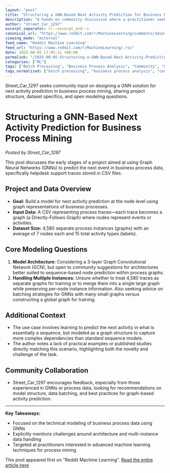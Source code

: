 ```yaml
---
layout: "post"
title: "Structuring a GNN-Based Next Activity Prediction for Business Process Mining"
description: "A hands-on community discussion where a practitioner seeks advice on building a next activity prediction model using Graph Neural Networks (GNNs) for helpdesk process data. The original poster shares their approach, dataset details, and key architectural questions around modeling individual process traces as graphs, with an emphasis on both the technical and methodological aspects of using GNNs like Graph Convolutional Networks (GCN) for process mining tasks."
author: "Street_Car_1297"
excerpt_separator: <!--excerpt_end-->
canonical_url: "https://www.reddit.com/r/MachineLearning/comments/1miev16/p_from_business_processes_to_gnn_for_next/"
viewing_mode: "external"
feed_name: "Reddit Machine Learning"
feed_url: "https://www.reddit.com/r/MachineLearning/.rss"
date: 2025-08-05 17:05:11 +00:00
permalink: "/2025-08-05-Structuring-a-GNN-Based-Next-Activity-Prediction-for-Business-Process-Mining.html"
categories: ["ML"]
tags: ["Batch Processing", "Business Process Analysis", "Community", "CSV", "GCN", "GNN Training", "Graph Neural Networks", "Graph Representation", "Machine Learning", "MachineLearning", "ML", "Model Architecture", "Next Activity Prediction", "Node Classification", "Prefix Graph", "Process Instance", "Process Mining", "Python"]
tags_normalized: ["batch processing", "business process analysis", "community", "csv", "gcn", "gnn training", "graph neural networks", "graph representation", "machine learning", "machinelearning", "ml", "model architecture", "next activity prediction", "node classification", "prefix graph", "process instance", "process mining", "python"]
---
```


Street_Car_1297 seeks community input on designing a GNN solution for next activity prediction in business process mining, sharing project structure, dataset specifics, and open modeling questions.<!--excerpt_end-->

# Structuring a GNN-Based Next Activity Prediction for Business Process Mining

*Posted by Street_Car_1297*

This post discusses the early stages of a project aimed at using Graph Neural Networks (GNNs) to predict the next event in business process data, specifically helpdesk support traces stored in CSV files.

## Project and Data Overview

- **Goal:** Build a model for next activity prediction at the node level using graph representations of business processes.
- **Input Data:** A CSV representing process traces—each trace becomes a graph (a Directly-Follows Graph) where nodes represent events or activities.
- **Dataset Size:** 4,580 separate process instances (graphs) with an average of 7 nodes each and 15 total activity types (labels).

## Core Modeling Questions

1. **Model Architecture**: Considering a 3-layer Graph Convolutional Network (GCN), but open to community suggestions for architectures better suited to sequence-based node prediction within process graphs.
2. **Handling Multiple Instances**: Unsure whether to treat 4,580 traces as separate graphs for training or to merge them into a single large graph while preserving per-node instance information. Also seeking advice on batching strategies for GNNs with many small graphs versus constructing a global graph for training.

## Additional Context

- The use case involves learning to predict the next activity in what is essentially a sequence, but modeled as a graph structure to capture more complex dependencies than standard sequence models.
- The author notes a lack of practical examples or published studies directly matching this scenario, highlighting both the novelty and challenge of the task.

## Community Collaboration

- Street_Car_1297 encourages feedback, especially from those experienced in GNNs or process data, looking for recommendations on model structure, data batching, and best practices for graph-based activity prediction.

---

**Key Takeaways:**

- Focused on the technical modeling of business process data using GNNs
- Explicitly mentions challenges around architecture and multi-instance data handling
- Targeted at practitioners interested in advanced machine learning techniques for process mining

This post appeared first on "Reddit Machine Learning". [Read the entire article here](https://www.reddit.com/r/MachineLearning/comments/1miev16/p_from_business_processes_to_gnn_for_next/)
